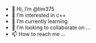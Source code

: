 - 👋 Hi, I’m @tim375
- 👀 I’m interested in c++
- 🌱 I’m currently learning 
- 💞️ I’m looking to collaborate on ...
- 📫 How to reach me ...

<!---
tim375/tim375 is a ✨ special ✨ repository because its `README.md` (this file) appears on your GitHub profile.
You can click the Preview link to take a look at your changes.
--->
